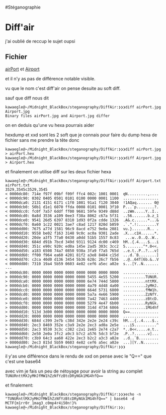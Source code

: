 #Stéganographie
# Diff'air
j'ai oublié de reccup le sujet oupsi

## Fichier
[airPort](./airPort.jpg) et [Airport](./Airport.jpg)

et il n'y as pas de différence notable visible.

vu que le nom c'est diff'air on pense desuite au soft diff.

sauf que diff nous dit
```
kawaegle@~/Midnight_BlackBox/steganography/DiffAir:❯❯❯diff airPort.jpg Airport.jpg 
Binary files airPort.jpg and Airport.jpg differ
```

on en deduis qu'une vu hexa pourrais aider

hexdump et xxd sont les 2 soft que je connais pour faire du dump hexa de fichier sans me prendre la tête donc 
```
kawaegle@~/Midnight_BlackBox/steganography/DiffAir:❯❯❯diff airPort.jpg > airPort.hex 
kawaegle@~/Midnight_BlackBox/steganography/DiffAir:❯❯❯diff Airport.jpg > Airport.hex 
```

et finalement on utilise diff sur les deux fichier hexa

```
kawaegle@~/Midnight_BlackBox/steganography/DiffAir:❯❯❯diff Airport.txt airPort.txt 
3529,3545c3529,3545
< 0000dc80: 714e f97f 09bf f09f ffc4 002c 1001 0001  qN.........,....
< 0000dc90: 0302 0405 0501 0101 0100 0000 0001 1100  ................
< 0000dca0: 2131 4151 6171 c1f0 1081 91a1 f120 3040  !1AQaq....... 0@
< 0000dcb0: 50b1 d1e1 6070 ffda 0008 0101 0001 3f10  P...`p........?.
< 0000dcc0: fc0f 7a57 6ddf ff00 9681 59fe 9349 d88d  ..zWm.....Y..I..
< 0000dcd0: 0a8d 3536 a109 0ee3 f38a 8062 c67a 5f31  ..56.......b.z_1
< 0000dce0: 9541 26d5 6397 8310 1d93 0f2a cdde 1326  .A&.c......*...&
< 0000dcf0: 0a60 1c22 0021 3ae7 c8ad 1217 820d b059  .`.".!:........Y
< 0000dd00: 7675 a77d 1581 96c9 8acd e752 9e0a 2081  vu.}.......R.. .
< 0000dd10: 9558 be02 f163 3148 9c0c ac0a 9301 2ade  .X...c1H......*.
< 0000dd20: 20de a3f5 77a0 0430 a0dd 51b5 1557 8c83   ...w..0..Q..W..
< 0000dd30: 684d d91b 7bcd 349d 9311 9124 dc00 c469  hM..{.4....$...i
< 0000dd40: 351c e90c 920c ed0a 145e 2ad5 303c 3cc2  5........^*.0<<.
< 0000dd50: a183 6508 74a7 0850 930a 3fa9 f7a5 765d  ..e.t..P..?...v]
< 0000dd60: ff00 f964 ea60 4201 81f2 a3e8 8404 c15d  ...d.`B........]
< 0000dd70: c2ca 40d0 d136 3454 5b36 628c 26c7 fb56  ..@..64T[6b.&..V
< 0000dd80: 7310 19a4 5b59 0603 4e82 cef6 a5ec a02e  s...[Y..N.......
---
> 0000dc80: 0000 0000 0000 0000 0000 0000 0000 0000  ................
> 0000dc90: 0000 0000 0000 0000 0000 5455 4e55 5200  ..........TUNUR.
> 0000dca0: 0000 0000 0000 0000 0000 6e74 744d 5800  ..........nttMX.
> 0000dcb0: 0000 0000 0000 0000 0000 4a79 4d48 4a00  ..........JyMHJ.
> 0000dcc0: 0000 0000 0000 0000 0000 664d 5731 6800  ..........fMW1h.
> 0000dcd0: 0000 0000 0000 0000 0000 5a7a 4e66 5900  ..........ZzNfY.
> 0000dce0: 0000 0000 0000 0000 0000 7a42 7463 4400  ..........zBtcD.
> 0000dcf0: 0000 0000 0000 0000 0000 5279 4e47 6b00  ..........RyNGk.
> 0000dd00: 0000 0000 0000 0000 0000 314d 4734 6866  ..........1MG4hf
> 0000dd10: 513d 3d00 0000 0000 0000 0000 0000 0000  Q==.............
> 0000dd20: 0000 0000 0000 0000 0000 0000 0000 0000  ................
> 0000dd30: 684d c399 2e7b c38d 342e 2e2e 2e24 c39c  hM...{..4....$..
> 0000dd40: 2ec3 8469 352e c3a9 2e2e 2ec3 ad0a 2e5e  ...i5..........^
> 0000dd50: 2ac3 9530 3c3c c382 c2a1 2e65 2e74 c2a7  *..0<<.....e.t..
> 0000dd60: 2e50 2e0a 3fc2 a9c3 b7c2 a576 5dc3 bf2e  .P..?......v]...
> 0000dd70: c3b9 64c3 aa60 422e 2ec3 b2c2 a3c3 a82e  ..d..`B.........
> 0000dd80: 2ec3 815d 5b59 0603 4e82 cef6 a5ec a02e  ...][Y..N.......
kawaegle@~/Midnight_BlackBox/steganography/DiffAir:❯❯❯
```

il y'as une différence dans le rendu de xxd on pense avec le "Q==" que c'est une base64 

avec vim je fais un peu de nétoyage pour avoir la string au complet
`TUNURnttMXJyMHJfMW1hZzNfYzBtcDRyNGk1MG4hfQ==`

et finalement:
```
kawaegle@~/Midnight_BlackBox/steganography/DiffAir:❯❯❯echo -n "TUNURnttMXJyMHJfMW1hZzNfYzBtcDRyNGk1MG4hfQ==" | base64 -d
MCTF{m1rr0r_1mag3_c0mp4r4i50n!}%
kawaegle@~/Midnight_BlackBox/steganography/DiffAir:❯❯;
```
